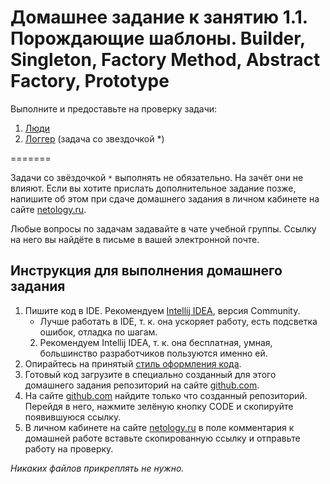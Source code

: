 # Домашнее задание к занятию 1.1. Порождающие шаблоны. Builder, Singleton, Factory Method, Abstract Factory, Prototype

Выполните и предоставьте на проверку задачи:

1. [Люди](https://github.com/netology-code/jd-homeworks/blob/master/creational/task1/README.md)
2. [Логгер](https://github.com/netology-code/jd-homeworks/blob/master/creational/task2/README.md) (задача со звездочкой *)

=======

Задачи со звёздочкой `*` выполнять не обязательно. На зачёт они не влияют. Если вы хотите прислать дополнительное задание позже, напишите об этом при сдаче домашнего задания в личном кабинете на сайте [netology.ru](https://netology.ru).

Любые вопросы по задачам задавайте в чате учебной группы. Ссылку на него вы найдёте в письме в вашей электронной почте.

## Инструкция для выполнения домашнего задания

1. Пишите код в IDE. Рекомендуем [Intellij IDEA](https://www.jetbrains.com/idea/download/), версия Community.
    * Лучше работать в IDE, т. к. она ускоряет работу, есть подсветка ошибок, отладка по шагам.
    2. Рекомендуем Intellij IDEA, т. к. она бесплатная, умная, большинство разработчиков пользуются именно ей.
2. Опирайтесь на принятый [стиль оформления кода](https://github.com/netology-code/codestyle/blob/master/java/README.md).
3. Готовый код загрузите в специально созданный для этого домашнего задания репозиторий на сайте [github.com](https://github.com/).
4. На сайте [github.com](https://github.com/) найдите только что созданный репозиторий. Перейдя в него, нажмите зелёную кнопку CODE и скопируйте появившуюся ссылку.
5. В личном кабинете на сайте [netology.ru](https://netology.ru/) в поле комментария к домашней работе вставьте скопированную ссылку и отправьте работу на проверку.

*Никаких файлов прикреплять не нужно.*



